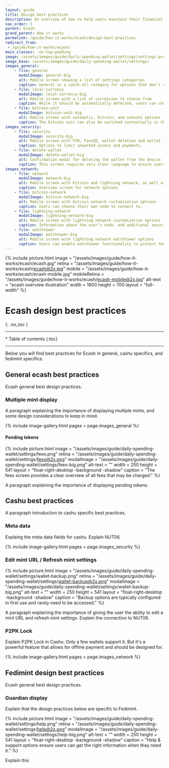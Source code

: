 ```yaml
---
layout: guide
title: Design best practices
description: An overview of how to help users maintain their financial privacy while using a bitcoin daily spending wallet.
nav_order: 5
parent: Ecash
grand_parent: How it works
permalink: /guide/how-it-works/ecash/design-best-practices
redirect_from:
 - /guide/how-it-works/ecash/
main_classes: -no-top-padding
image: /assets/images/guide/daily-spending-wallet/settings/settings-preview.jpg
image_base: /assets/images/guide/daily-spending-wallet/settings/
images_general:
    - file: general
      modalImage: general-big
      alt: Mobile screen showing a list of settings categories
      caption: General is a catch-all category for options that don't clearly fit elsewhere.
    - file: local-currency
      modalImage: local-currency-big
      alt: Mobile screen with a list of currencies to choose from
      caption: While it should be automatically detected, users can change their local currency.
    - file: bitcoin-unit
      modalImage: bitcoin-unit-big
      alt: Mobile screen with automatic, bitcoin, and satoshi options
      caption: The bitcoin unit can also be switched contextually in the send screen.
images_security:
    - file: security
      modalImage: security-big
      alt: Mobile screen with PIN, FaceID, wallet deletion and wallet limit options
      caption: Options to limit unwanted access and payments.
    - file: delete-wallet
      modalImage: delete-wallet-big
      alt: Confirmation modal for deleting the wallet from the device
      caption: This screen requires very clear language to ensure users understand the implications.
images_network:
    - file: network
      modalImage: network-big
      alt: Mobile screen with bitcoin and lightning network, as well as Tor options
      caption: Overview screen for network options.
    - file: bitcoin-network
      modalImage: bitcoin-network-big
      alt: Mobile screen with bitcoin network customization options
      caption: Users can choose their own node to connect to.
    - file: lightning-network
      modalImage: lightning-network-big
      alt: Mobile screen with lightning network customization options
      caption: Information about the user’s node, and additional security options.
    - file: watchtower
      modalImage: watchtower-big
      alt: Mobile screen with lightning network watchtower options
      caption: Users can enable watchtower functionality to protect their funds.
---
```


{% include picture.html
   image = "/assets/images/guide/how-it-works/ecash/ecash.jpg"
   retina = "/assets/images/guide/how-it-works/ecash/ecash@2x.jpg"
   mobile = "/assets/images/guide/how-it-works/ecash/ecash-mobile.jpg"
   mobileRetina = "/assets/images/guide/how-it-works/ecash/ecash-mobile@2x.jpg"
   alt-text = "ecash overview illustration"
   width = 1600
   height = 700
   layout = "full-width"
%}

<!--


This is a summary page of best design practices for both bitcoin backed ecash.

The design source for screen mock-ups on this page can be found here:
ADD Figma URL


-->

# Ecash design best practices
{: .no_toc }

---

<div class="glossary-toc" markdown="1">
 * Table of contents
{:toc}
</div>

---
Below you will find best practices for Ecash in general, cashu specifics, and fedimint specifics.

## General ecash best practices
Ecash general best design practices.

### Multiple mint display
A paragraph explaining the importance of displaying multiple mints, and some design considerations to keep in mind.

{% include image-gallery.html pages = page.images_general %}

#### Pending tokens

<div class="center" markdown="1">

{% include picture.html
   image = "/assets/images/guide/daily-spending-wallet/settings/fees.png"
   retina = "/assets/images/guide/daily-spending-wallet/settings/fees@2x.png"
   modalImage = "/assets/images/guide/daily-spending-wallet/settings/fees-big.png"
   alt-text = ""
   width = 250
   height = 541
   layout = "float-right-desktop -background -shadow"
   caption = "The fees screen provides a clear overview of all fees that may be charged."
%}

A paragraph explaining the importance of displaying pending tokens.

</div>

## Cashu best practices
A paragraph introduction to cashu specific best practices.

### Meta data
Explaing the meta data fields for cashu. Explain NUT06.

{% include image-gallery.html pages = page.images_security %}

### Edit mint URL / Refresh mint settings

<div class="center" markdown="1">

{% include picture.html
   image = "/assets/images/guide/daily-spending-wallet/settings/wallet-backup.png"
   retina = "/assets/images/guide/daily-spending-wallet/settings/wallet-backup@2x.png"
   modalImage = "/assets/images/guide/daily-spending-wallet/settings/wallet-backup-big.png"
   alt-text = ""
   width = 250
   height = 541
   layout = "float-right-desktop -background -shadow"
   caption = "Backup options are typically configured in first use and rarely need to be accessed."
%}

A paragraph explaining the importance of giving the user the ability to edit a mint URL and refresh mint settings. Explain the connection to NUT06.

</div>

### P2PK Lock
Explain P2PK Lock in Cashu. Only a few wallets support it. But it's a powerful feature that allows for offline payment and should be designed for.

{% include image-gallery.html pages = page.images_network %}

## Fedimint design best practices
Ecash general best design practices.

### Guardian display 
Explain that the design practices below are specific to Fedimint.

<div class="center" markdown="1">

{% include picture.html
   image = "/assets/images/guide/daily-spending-wallet/settings/help.png"
   retina = "/assets/images/guide/daily-spending-wallet/settings/help@2x.png"
   modalImage = "/assets/images/guide/daily-spending-wallet/settings/help-big.png"
   alt-text = ""
   width = 250
   height = 541
   layout = "float-right-desktop -background -shadow"
   caption = "Help & support options ensure users can get the right information when they need it."
%}

Explain this

</div>
